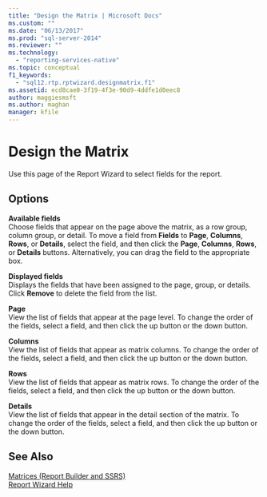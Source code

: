 ```yaml
---
title: "Design the Matrix | Microsoft Docs"
ms.custom: ""
ms.date: "06/13/2017"
ms.prod: "sql-server-2014"
ms.reviewer: ""
ms.technology: 
  - "reporting-services-native"
ms.topic: conceptual
f1_keywords: 
  - "sql12.rtp.rptwizard.designmatrix.f1"
ms.assetid: ecd8cae0-3f19-4f3e-90d9-4ddfe1d0eec8
author: maggiesmsft
ms.author: maghan
manager: kfile
---
```

# Design the Matrix
  Use this page of the Report Wizard to select fields for the report.  
  
## Options  
 **Available fields**  
 Choose fields that appear on the page above the matrix, as a row group, column group, or detail. To move a field from **Fields** to **Page**, **Columns**, **Rows**, or **Details**, select the field, and then click the **Page**, **Columns**, **Rows**, or **Details** buttons. Alternatively, you can drag the field to the appropriate box.  
  
 **Displayed fields**  
 Displays the fields that have been assigned to the page, group, or details. Click **Remove** to delete the field from the list.  
  
 **Page**  
 View the list of fields that appear at the page level. To change the order of the fields, select a field, and then click the up button or the down button.  
  
 **Columns**  
 View the list of fields that appear as matrix columns. To change the order of the fields, select a field, and then click the up button or the down button.  
  
 **Rows**  
 View the list of fields that appear as matrix rows. To change the order of the fields, select a field, and then click the up button or the down button.  
  
 **Details**  
 View the list of fields that appear in the detail section of the matrix. To change the order of the fields, select a field, and then click the up button or the down button.  
  
## See Also  
 [Matrices &#40;Report Builder and SSRS&#41;](report-design/create-a-matrix-report-builder-and-ssrs.md)   
 [Report Wizard Help](../../2014/reporting-services/report-wizard-help.md)  
  
  
